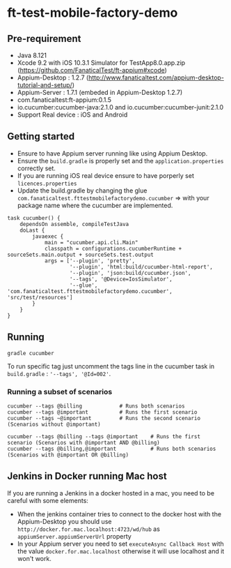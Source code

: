 # ft-test-mobile-factory-demo

## Pre-requirement
* Java 8.121
* Xcode 9.2 with iOS 10.3.1 Simulator for TestApp8.0.app.zip (https://github.com/FanaticalTest/ft-appium#xcode)
* Appium-Desktop : 1.2.7 (http://www.fanaticaltest.com/appium-desktop-tutorial-and-setup/)
* Appium-Server : 1.7.1 (embeded in Appium-Desktop 1.2.7)
* com.fanaticaltest:ft-appium:0.1.5
* io.cucumber:cucumber-java:2.1.0 and io.cucumber:cucumber-junit:2.1.0
* Support Real device : iOS and Android


## Getting started
* Ensure to have Appium server running like using Appium Desktop.
* Ensure the `build.gradle` is properly set and the `application.properties` correctly set.
* If you are running iOS real device ensure to have porperly set `licences.properties`
* Update the build.gradle by changing the glue 
`com.fanaticaltest.fttestmobilefactorydemo.cucumber` => with your package name where the cucumber are implemented.
```
task cucumber() {
	dependsOn assemble, compileTestJava
	doLast {
		javaexec {
			main = "cucumber.api.cli.Main"
			classpath = configurations.cucumberRuntime + sourceSets.main.output + sourceSets.test.output
			args = ['--plugin', 'pretty',
					'--plugin', 'html:build/cucumber-html-report',
					'--plugin', 'json:build/cucumber.json',
					'--tags', '@Device=IosSimulator',
					'--glue', 'com.fanaticaltest.fttestmobilefactorydemo.cucumber', 'src/test/resources']
		}
	}
}
```

## Running
```
gradle cucumber
```

To run specific tag just uncomment the tags line in the cucumber task in `build.gradle` : `'--tags', '@Id=002'`.

### Running a subset of scenarios
```
cucumber --tags @billing            # Runs both scenarios
cucumber --tags @important          # Runs the first scenario
cucumber --tags ~@important         # Runs the second scenario (Scenarios without @important)

cucumber --tags @billing --tags @important    # Runs the first scenario (Scenarios with @important AND @billing)
cucumber --tags @billing,@important           # Runs both scenarios (Scenarios with @important OR @billing)
```

## Jenkins in Docker running Mac host
If you are running a Jenkins in a docker hosted in a mac, you need to be careful with some elements:
* When the jenkins container tries to connect to the docker host with the Appium-Desktop you should use `http://docker.for.mac.localhost:4723/wd/hub` as `appiumServer.appiumServerUrl` property
* In your Appium server you need to set `executeAsync Callback Host` with the value `docker.for.mac.localhost` otherwise it will use localhost and it won't work.
